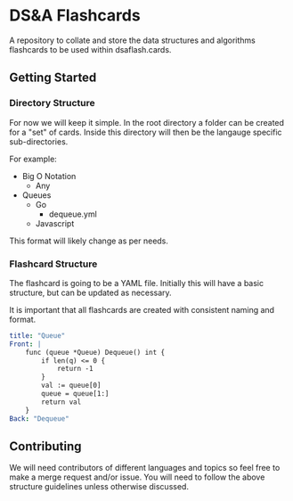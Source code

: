 # DS&A Flashcards

A repository to collate and store the data structures and algorithms flashcards to be used within dsaflash.cards.

## Getting Started

### Directory Structure

For now we will keep it simple. 
In the root directory a folder can be created for a "set" of cards. 
Inside this directory will then be the langauge specific sub-directories.

For example:

* Big O Notation
    * Any
* Queues
    * Go
        * dequeue.yml
    * Javascript

This format will likely change as per needs.

### Flashcard Structure

The flashcard is going to be a YAML file.
Initially this will have a basic structure, but can be updated as necessary. 

It is important that all flashcards are created with consistent naming and format.

```yaml
title: "Queue"
Front: |
    func (queue *Queue) Dequeue() int {
        if len(q) <= 0 {
            return -1
        }
        val := queue[0]
        queue = queue[1:]
        return val
    }
Back: "Dequeue"
```

## Contributing

We will need contributors of different languages and topics so feel free to make a merge request and/or issue. 
You will need to follow the above structure guidelines unless otherwise discussed.